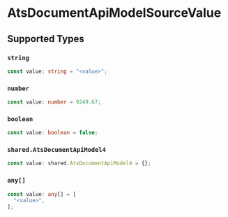 # AtsDocumentApiModelSourceValue


## Supported Types

### `string`

```typescript
const value: string = "<value>";
```

### `number`

```typescript
const value: number = 9249.67;
```

### `boolean`

```typescript
const value: boolean = false;
```

### `shared.AtsDocumentApiModel4`

```typescript
const value: shared.AtsDocumentApiModel4 = {};
```

### `any[]`

```typescript
const value: any[] = [
  "<value>",
];
```

